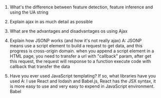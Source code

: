 1. What's the difference between feature detection, feature inference and using the UA string

2. Explain ajax in as much detail as possible

3. What are the advantages and disadvantages os using Ajax

4. Explain how JSONP works (and how it's not really ajax)
   A: JSONP means use a script element to build a request to get data, and this progress is cross-origin domain.
   when you append a script element in a HTML page, you need to transfer a url with "callback" param, after get this request, the request will response to a function execute code with callback that transfer the data

5. Have you ever used JavaScript templating? If so, what libraries have you used
   A: I use React and lodash and Babel.js, React has the JSX syntax, it is more easy to use and very easy to expend in JavaScript environment. Babel
